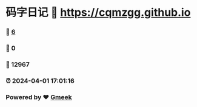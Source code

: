 # 码字日记 :link: https://cqmzgg.github.io 
### :page_facing_up: [6](https://cqmzgg.github.io/tag.html) 
### :speech_balloon: 0 
### :hibiscus: 12967 
### :alarm_clock: 2024-04-01 17:01:16 
### Powered by :heart: [Gmeek](https://github.com/Meekdai/Gmeek)
